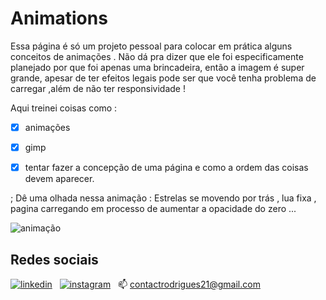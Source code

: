 # Animations

Essa página é só um projeto pessoal para colocar em prática alguns conceitos de animações . 
Não dá pra dizer que ele foi especificamente planejado por que foi apenas uma brincadeira, então a imagem é super grande, apesar de 
ter efeitos legais pode ser que você tenha problema de carregar ,além de não ter responsividade !

Aqui treinei coisas como : 

- [x] animações

- [x] gimp 

- [x] tentar fazer a concepção de uma página e como a ordem das coisas devem aparecer.

; Dê uma olhada nessa animação : 
Estrelas se movendo por trás , lua fixa , pagina carregando em processo de aumentar a opacidade do zero ...

![animação](https://github.com/rafinha-dev/Animations/blob/master/src/images/animations.gif)

## Redes sociais 

[![linkedin](https://img.shields.io/badge/LinkedIn-0077B5?style=for-the-badge&logo=linkedin&logoColor=white)](https://www.linkedin.com/in/rafael-rodrigues-1b2981129/)&nbsp;&nbsp;
[![instagram](https://img.shields.io/badge/Instagram-E4405F?style=for-the-badge&logo=instagram&logoColor=white)](https://www.instagram.com/rafinhadev/)&nbsp;&nbsp;
📫 [contactrodrigues21@gmail.com](mailto:contactrodrigues21@gmail.com)&nbsp;
